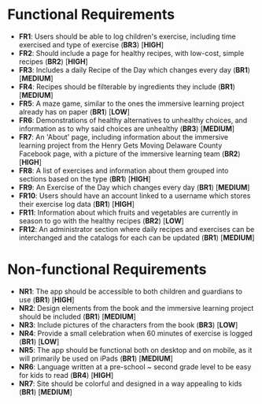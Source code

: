 # Functional Requirements
- **FR1**: Users should be able to log children's exercise, including time exercised and type of exercise (**BR3**) [**HIGH**]
- **FR2**: Should include a page for healthy recipes, with low-cost, simple recipes (**BR2**) [**HIGH**]
- **FR3**: Includes a daily Recipe of the Day which changes every day (**BR1**) [**MEDIUM**]
- **FR4**: Recipes should be filterable by ingredients they include (**BR1**) [**MEDIUM**]
- **FR5**: A maze game, similar to the ones the immersive learning project already has on paper (**BR1**) [**LOW**]
- **FR6**: Demonstrations of healthy alternatives to unhealthy choices, and information as to why said choices are unhealthy (**BR3**) [**MEDIUM**]
- **FR7**: An 'About' page, including information about the immersive learning project from the Henry Gets Moving Delaware County Facebook page, with a picture of the immersive learning team (**BR2**) [**HIGH**]
- **FR8**: A list of exercises and information about them grouped into sections based on the type (**BR1**) [**HIGH**]
- **FR9**: An Exercise of the Day which changes every day (**BR1**) [**MEDIUM**]
- **FR10**: Users should have an account linked to a username which stores their exercise log data (**BR1**) [**HIGH**]
- **FR11**: Information about which fruits and vegetables are currently in season to go with the healthy recipes (**BR2**) [**LOW**]
- **FR12**: An administrator section where daily recipes and exercises can be interchanged and the catalogs for each can be updated (**BR1**) [**MEDIUM**]

# Non-functional Requirements
- **NR1**: The app should be accessible to both children and guardians to use (**BR1**) [**HIGH**]
- **NR2**: Design elements from the book and the immersive learning project should be included (**BR1**) [**MEDIUM**]
- **NR3**: Include pictures of the characters from the book (**BR3**) [**LOW**]
- **NR4**: Provide a small celebration when 60 minutes of exercise is logged (**BR1**) [**LOW**]
- **NR5**: The app should be functional both on desktop and on mobile, as it will primarily be used on iPads (**BR1**) [**MEDIUM**]
- **NR6**: Language written at a pre-school ~ second grade level to be easy for kids to read (**BR4**) [**HIGH**]
- **NR7**: Site should be colorful and designed in a way appealing to kids (**BR1**) [**MEDIUM**]
